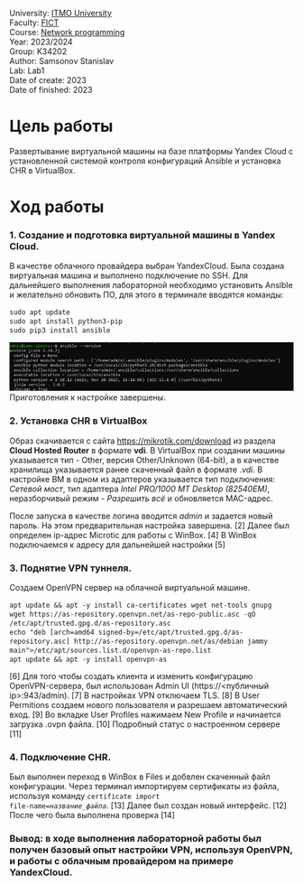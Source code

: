 University: [ITMO University](https://itmo.ru/ru/) <br/>
Faculty: [FICT](https://fict.itmo.ru) <br/>
Course: [Network programming](https://github.com/itmo-ict-faculty/network-programming) <br/>
Year: 2023/2024 <br/>
Group: K34202 <br/>
Author: Samsonov Stanislav <br/>
Lab: Lab1 <br/>
Date of create: 2023 <br/>
Date of finished: 2023 <br/>


# Цель работы
Развертывание виртуальной машины на базе платформы Yandex Cloud с установленной системой контроля конфигураций Ansible и установка CHR в VirtualBox.

# Ход работы
### 1. Создание и подготовка виртуальной машины в Yandex Cloud.
В качестве облачного провайдера выбран YandexCloud. Была создана виртуальная машина и выполнено подключение по SSH.
Для дальнейшего выполнения лабораторной необходимо установить Ansible и желательно обновить ПО, для этого в терминале вводятся команды:
```
sudo apt update
sudo apt install python3-pip
sudo pip3 install ansible
```
![3](https://github.com/Slabhide/2023_2024-network_programming-k34202-samsonov_stanislav/blob/main/lab1/pictures/3.png)
Приготовления к настройке завершены.

### 2. Установка CHR в VirtualBox

Образ скачивается с сайта https://mikrotik.com/download из раздела **Cloud Hosted Router** в формате **vdi**. В VirtualBox при создании машины указывается тип - Other, версия Other/Unknown (64-bit), а в качестве хранилища указывается ранее скаченный файл в формате *.vdi*. В настройке ВМ в одном из адаптеров указывается тип подключения: *Сетевой мост*, тип адаптера *Intel PRO/1000 MT Desktop (82540EM)*, неразборчивый режим - *Разрешить всё* и обновляется MAC-адрес.
  
 После запуска в качестве логина вводится *admin* и задается новый пароль. На этом предварительная настройка завершена.
 [2]
Далее был определен ip-адрес Microtic для работы с WinBox.
[4]
В WinBox подключаемся к адресу для дальнейшей настройки
[5]
### 3. Поднятие VPN туннеля.
Создаем OpenVPN сервер на облачной виртуальной машине.
```
apt update && apt -y install ca-certificates wget net-tools gnupg
wget https://as-repository.openvpn.net/as-repo-public.asc -qO /etc/apt/trusted.gpg.d/as-repository.asc
echo "deb [arch=amd64 signed-by=/etc/apt/trusted.gpg.d/as-repository.asc] http://as-repository.openvpn.net/as/debian jammy main">/etc/apt/sources.list.d/openvpn-as-repo.list
apt update && apt -y install openvpn-as
```
[6]
Для того чтобы создать клиента и изменить конфигурацию OpenVPN-сервера, был использован Admin UI (https://<публичный ip>:943/admin).
[7]
В настройках VPN отключаем TLS.
[8]
В User Permitions создаем нового пользователя и разрешаем автоматический вход.
[9]
Во вкладке User Profiles нажимаем New Profile и начинается загрузка .ovpn файла.
[10]
Подробный статус о настроенном сервере
[11]

### 4. Подключение CHR.

Был выполнен переход в WinBox в Files и добвлен скаченный файл конфигурации.
Через терминал импортируем сертификаты из файла, используя команду <code>certificate import file-name=*название_файла*</code>.
[13]
Далее был создан новый интерфейс.
[12]
После чего была выполнена проверка
[14]


### Вывод: в ходе выполнения лабораторной работы был получен базовый опыт настройки VPN, используя OpenVPN, и работы с облачным провайдером на примере YandexCloud.







